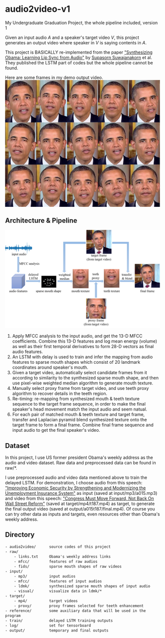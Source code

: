 # audio2video-v1
My Undergraduate Graduation Project, the whole pipeline included, version 1 

Given an input audio *A* and a speaker's target video *V*, this project generates an output video where speaker in *V* is saying contents in *A*.

This project is BASICALLY re-implemented from the paper ["Synthesizing Obama: Learning Lip Sync from Audio"](http://grail.cs.washington.edu/projects/AudioToObama/) by [Supasorn Suwajanakorn](https://homes.cs.washington.edu/~supasorn/) et al. They published the LSTM part of codes but the whole pipeline cannot be found.

Here are some frames in my demo output video.
![avatar](misc/demo-frames.png)

## Architecture & Pipeline
![avatar](misc/architecture.png)
1. Apply MFCC analysis to the input audio, and get the 13-D MFCC coefficients. Combine this 13-D features and log mean energy (volume) as well as their first temporal derivatives to form 28-D vectors as final audio features.
2. An LSTM with delay is used to train and infer the mapping from audio features to sparse mouth shapes which consist of 20 landmark coordinates around speaker's mouth.
3. Given a target video, automatically select candidate frames from it according to similarity to the synthesized sparse mouth shape, and then use pixel-wise weighted median algorithm to generate mouth texture.
4. Manually select proxy frame from target video, and use teeth proxy algorithm to recover details in the teeth region.
5. Re-timing: re-mapping from synthesized mouth & teeth texture sequence to the target frame sequence, in order to make the final speaker's head movement match the input audio and seem natual.
6. For each pair of matched mouth & teeth texture and target frame, transfer and Laplacian pyramid blend synthesized texture onto the target frame to form a final frame. Combine final frame sequence and input audio to get the final speaker's video.

## Dataset
In this project, I use US former president Obama's weekly address as the audio and video dataset. Raw data and preprocessed data can be found in raw/*.

I use preprocessed audio and video data mentioned above to train the delayed LSTM. For demonstration, I choose audio from this speech: ["Improving Economic Security by Strengthening and Modernizing the Unemployment Insurance System"](https://www.youtube.com/watch?v=6jlaKyvf8WA) as input (saved at input/mp3/a015.mp3) and video from this speech: ["Congress Must Move Forward, Not Back On Wall Street Reform"](https://www.youtube.com/watch?v=6qylcsQjLTA) (saved at target/mp4/t187.mp4) as target, to generate the final output video (saved at output/a015t187/final.mp4). Of course you can try other data as inputs and targets, even resources other than Obama's weekly address.

## Directory
```
- audio2video/      source codes of this project
- raw/
    - links.txt     Obama's weekly address links
    - mfcc/         features of raw audios
    - fids/         sparse mouth shapes of raw videos
- input/
    - mp3/          input audios
    - mfcc/         features of input audios
    - ldmk/         synthesized sparse mouth shapes of input audio
    - visual/       visualize data in ldmk/*
- target/
    - mp4/          target videos
    - proxy/        proxy frames selected for teeth enhancement
- reference/        some auxiliary data that will be used in the program
- train/            delayed LSTM training outputs
- log/              set for tensorboard
- output/           temporary and final outputs
```